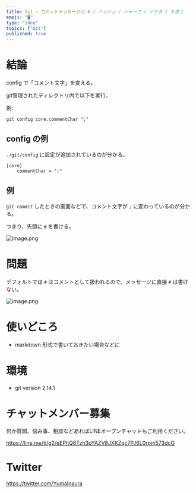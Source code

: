```yaml
---
title: Git — コミットメッセージに # ( ハッシュ / シャープ / イゲタ ) を使う
emoji: "🖥"
type: "idea"
topics: ["Git"]
published: true
---
```


# 結論

config で「コメント文字」を変える。

git管理されたディレクトリ内で以下を実行。

例:

`git config core.commentChar ";"`

## config の例

`./git/config` に設定が追加されているのが分かる。

```
[core]
	commentChar = ";"
```

## 例

`git commit` したときの画面などで、コメント文字が `;` に変わっているのが分かる。

つまり、先頭に `#` を書ける。

![image.png](https://qiita-image-store.s3.amazonaws.com/0/89618/2c120e3a-4b02-8b9c-028a-858987b8ed48.png)



# 問題

デフォルトでは `#` はコメントとして扱われるので、メッセージに直接 `#` は書けない。

![image.png](https://qiita-image-store.s3.amazonaws.com/0/89618/aa022c42-51f7-c084-cb65-27cea050c080.png)

# 使いどころ

- markdown 形式で書いておきたい場合などに
 
# 環境

- git version 2.14.1









<!-- Update From Qiita API -->

# チャットメンバー募集


何か質問、悩み事、相談などあればLINEオープンチャットもご利用ください。

https://line.me/ti/g2/eEPltQ6Tzh3pYAZV8JXKZqc7PJ6L0rpm573dcQ





# Twitter


https://twitter.com/YumaInaura


<!-- Update From Qiita API -->


